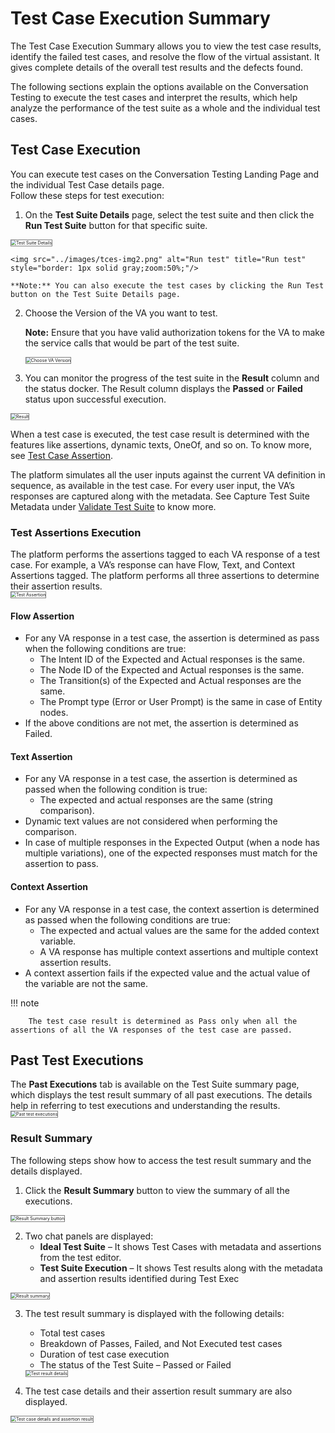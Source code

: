 # **Test Case Execution Summary**

The Test Case Execution Summary allows you to view the test case results, identify the failed test cases, and resolve the flow of the virtual assistant. It gives complete details of the overall test results and the defects found.

The following sections explain the options available on the Conversation Testing to execute the test cases and interpret the results, which help analyze the performance of the test suite as a whole and the individual test cases.


## Test Case Execution

You can execute test cases on the Conversation Testing Landing Page and the individual Test Case details page. \
Follow these steps for test execution:

1. On the **Test Suite Details** page, select the test suite and then click the **Run Test Suite** button for that specific suite.  
<img src="../images/tces-img1.png" alt="Test Suite Details" title="Test Suite Details" style="border: 1px solid gray;zoom:50%;"/>  
  
    <img src="../images/tces-img2.png" alt="Run test" title="Run test" style="border: 1px solid gray;zoom:50%;"/>  
    
    **Note:** You can also execute the test cases by clicking the Run Test button on the Test Suite Details page.
  

2. Choose the Version of the VA you want to test.  
  
    **Note:** Ensure that you have valid authorization tokens for the VA to make the service calls that would be part of the test suite.  
    
    <img src="../images/tces-img3.png" alt="Choose VA Version" title="Choose VA Version" style="border: 1px solid gray;zoom:50%;"/>

3. You can monitor the progress of the test suite in the **Result** column and the status docker. The Result column displays the **Passed** or **Failed** status upon successful execution.  
<img src="../images/tces-img4.png" alt="Result" title="Result" style="border: 1px solid gray;zoom:50%;"/>

When a test case is executed, the test case result is determined with the features like assertions, dynamic texts, OneOf, and so on. To know more, see [Test Case Assertion](https://docsinternal-kore.github.io/docs/xo/automation/testing/regression-testing/conversation-testing/test-case-assertion).

The platform simulates all the user inputs against the current VA definition in sequence, as available in the test case. For every user input, the VA’s responses are captured along with the metadata. See Capture Test Suite Metadata under [Validate Test Suite](https://docsinternal-kore.github.io/docs/xo/automation/testing/regression-testing/conversation-testing/create-a-test-suite/#validate-test-suite) to know more.


### Test Assertions Execution

The platform performs the assertions tagged to each VA response of a test case. For example, a VA’s response can have Flow, Text, and Context Assertions tagged. The platform performs all three assertions to determine their assertion results.  
<img src="../images/tces-img5.png" alt="Test Assertion" title="Test Assertion" style="border: 1px solid gray;zoom:50%;"/>


#### Flow Assertion

* For any VA response in a test case, the assertion is determined as pass when the following conditions are true:
    * The Intent ID of the Expected and Actual responses is the same.
    * The Node ID of the Expected and Actual responses is the same.
    * The Transition(s) of the Expected and Actual responses are the same.
    * The Prompt type (Error or User Prompt) is the same in case of Entity nodes.
* If the above conditions are not met, the assertion is determined as Failed.


#### Text Assertion

* For any VA response in a test case, the assertion is determined as passed when the following condition is true:
    * The expected and actual responses are the same (string comparison).
* Dynamic text values are not considered when performing the comparison.
* In case of multiple responses in the Expected Output (when a node has multiple variations), one of the expected responses must match for the assertion to pass.


#### Context Assertion

* For any VA response in a test case, the context assertion is determined as passed when the following conditions are true:
    * The expected and actual values are the same for the added context variable.
    * A VA response has multiple context assertions and multiple context assertion results.
* A context assertion fails if the expected value and the actual value of the variable are not the same.

!!! note

        The test case result is determined as Pass only when all the assertions of all the VA responses of the test case are passed.


## Past Test Executions

The **Past Executions** tab is available on the Test Suite summary page, which displays the test result summary of all past executions. The details help in referring to test executions and understanding the results.  
<img src="../images/tces-img6.png" alt="Past test executions" title="Past test executions" style="border: 1px solid gray;zoom:50%;"/>


### Result Summary

The following steps show how to access the test result summary and the details displayed.

1. Click the **Result Summary** button to view the summary of all the executions.  
<img src="../images/tces-img7.png" alt="Result Summary button" title="Result Summary button" style="border: 1px solid gray;zoom:50%;"/>

2. Two chat panels are displayed:
    * **Ideal Test Suite** – It shows Test Cases with metadata and assertions from the test editor.
    * **Test Suite Execution** – It shows Test results along with the metadata and assertion results identified during Test Exec  
  <img src="../images/tces-img8.png" alt="Result summary" title="Result summary" style="border: 1px solid gray;zoom:50%;"/>


3. The test result summary is displayed with the following details:
    * Total test cases
    * Breakdown of Passes, Failed, and Not Executed test cases
    * Duration of test case execution
    * The status of the Test Suite – Passed or Failed  
    <img src="../images/tces-img9.png" alt="Test result details" title="Test result details" style="border: 1px solid gray;zoom:50%;"/>


4. The test case details and their assertion result summary are also displayed.  
<img src="../images/tces-img10.png" alt="Test case details and assertion result" title="Test case details and assertion result" style="border: 1px solid gray;zoom:50%;"/>

